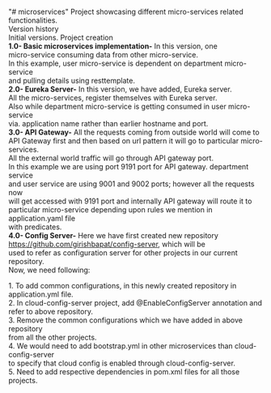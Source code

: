 "# microservices" 
Project showcasing different micro-services related functionalities. <br>
Version history<br>
Initial versions. Project creation <br>
<b>1.0- Basic microservices implementation-</b> In this version, one <br>micro-service consuming data from other micro-service. <br>
In this example, user micro-service is dependent on department micro-service <br>
and pulling details using resttemplate.<br>
<b>2.0- Eureka Server-</b> In this version, we have added, Eureka server.<br>
All the micro-services, register themselves with Eureka server.<br>
Also while department micro-service is getting consumed in user micro-service <br>
via. application name rather than earlier hostname and port.<br>
<b>3.0- API Gateway-</b> All the requests coming from outside world will come to <br>
API Gateway first and then based on url pattern it will go to particular micro-services. <br>
All the external world traffic will go through API gateway port.<br>
In this example we are using port 9191 port for API gateway. department service <br>
and user service are using 9001 and 9002 ports; however all the requests now <br>
will get accessed with 9191 port and internally API gateway will route it to <br>
particular micro-service depending upon rules we mention in application.yaml file <br>
with predicates.<br>
<b>4.0- Config Server-</b> Here we have first created new repository https://github.com/girishbapat/config-server, which will be<br> used to refer as configuration server for other projects in our current <br> repository.<br> Now, we need following: <br>
<td> 1. To add common configurations, in this newly created repository in <br> application.yml file. </td> <br> 
<td>2. In cloud-config-server project, add @EnableConfigServer annotation and <br>
refer to above repository.</td> <br>
<td>3. Remove the common configurations which we have added in above repository <br> from all the other projects.</td> <br>
<td>4. We would need to add bootstrap.yml in other microservices than cloud-config-server <br> to specify that cloud config is enabled through cloud-config-server. </td> <br>
<td>5. Need to add respective dependencies in pom.xml files for all those projects. </td> <br>







